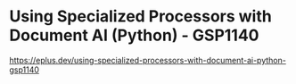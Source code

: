 # Using Specialized Processors with Document AI (Python) - GSP1140

<https://eplus.dev/using-specialized-processors-with-document-ai-python-gsp1140>